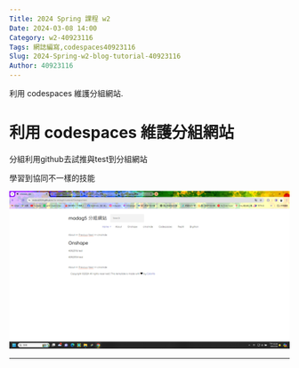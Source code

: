 ```yaml
---
Title: 2024 Spring 課程 w2
Date: 2024-03-08 14:00
Category: w2-40923116
Tags: 網誌編寫,codespaces40923116
Slug: 2024-Spring-w2-blog-tutorial-40923116
Author: 40923116
---
```


利用 codespaces 維護分組網站.

<!-- PELICAN_END_SUMMARY -->

# 利用 codespaces 維護分組網站
分組利用github去試推與test到分組網站

學習到協同不一樣的技能

![image](image.png)

--------